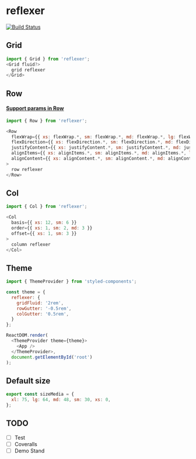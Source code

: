 # reflexer
[![Build Status](https://travis-ci.org/stk-dmitry/reflexer.svg?branch=master)](https://travis-ci.org/stk-dmitry/reflexer)

## Grid
```js
import { Grid } from 'reflexer';
<Grid fluid?>
  grid reflexer
</Grid>
```

## Row
#### [Support params in Row](https://github.com/stk-dmitry/reflexer/blob/master/src/Row/const.js)

```js
import { Row } from 'reflexer';

<Row
  flexWrap={{ xs: flexWrap.*, sm: flexWrap.*, md: flexWrap.*, lg: flexWrap.* }}
  flexDirection={{ xs: flexDirection.*, sm: flexDirection.*, md: flexDirection.*, lg: flexDirection.* }}
  justifyContent={{ xs: justifyContent.*, sm: justifyContent.*, md: justifyContent.*, lg: justifyContent.* }}
  alignItems={{ xs: alignItems.*, sm: alignItems.*, md: alignItems.*, lg: alignItems.* }}
  alignContent={{ xs: alignContent.*, sm: alignContent.*, md: alignContent.*, lg: alignContent.* }}
>
  row reflexer
</Row>
```

## Col
```js
import { Col } from 'reflexer';

<Col
  basis={{ xs: 12, sm: 6 }}
  order={{ xs: 1, sm: 2, md: 3 }}
  offset={{ xs: 1, sm: 3 }}
>
  column reflexer
</Col>
```


## Theme
```js
import { ThemeProvider } from 'styled-components';

const theme = {
  reflexer: {
    gridFluid: '2rem',
    rowGutter: '-0.5rem',
    colGutter: '0.5rem',
  }
};

ReactDOM.render(
  <ThemeProvider theme={theme}>
    <App />
  </ThemeProvider>,
  document.getElementById('root')
);
```


## Default size
```js
export const sizeMedia = {
  xl: 75, lg: 64, md: 48, sm: 30, xs: 0,
};
```

## TODO
- [ ] Test
- [ ] Coveralls
- [ ] Demo Stand

